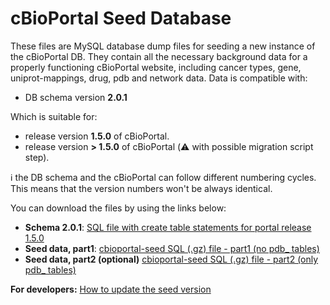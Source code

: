 # cBioPortal Seed Database

These files are MySQL database dump files for seeding a new instance of the cBioPortal DB. They contain all the necessary background data for a properly functioning cBioPortal website, including cancer types, gene, uniprot-mappings, drug, pdb and network data. Data is compatible with:

- DB schema version **2.0.1**

Which is suitable for:

- release version **1.5.0** of cBioPortal.  
- release version **> 1.5.0** of cBioPortal (:warning: with possible migration script step). 

:information_source: the DB schema and the cBioPortal can follow different numbering cycles. This means that the version numbers won't be always identical. 

You can download the files by using the links below:

- **Schema 2.0.1**: [SQL file with create table statements for portal release 1.5.0](https://raw.githubusercontent.com/cBioPortal/cbioportal/v1.5.0/db-scripts/src/main/resources/cgds.sql) 
- **Seed data, part1**: [cbioportal-seed SQL (.gz) file - part1 (no pdb_ tables)](seed-cbioportal_hg19_v2.0.1.sql.gz)
- **Seed data, part2 (optional)** [cbioportal-seed SQL (.gz) file - part2 (only pdb_ tables)](seed-cbioportal_hg19_v2.0.1_only-pdb.sql.gz)

**For developers:** [How to update the seed version](Update-Seed-Database.md)

